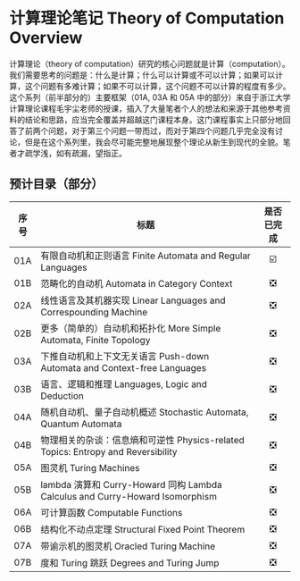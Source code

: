 # 计算理论笔记 Theory of Computation Overview

计算理论（theory of computation）研究的核心问题就是计算（computation）。我们需要思考的问题是：什么是计算；什么可以计算或不可以计算；如果可以计算，这个问题有多难计算；如果不可以计算，这个问题不可以计算的程度有多少。这个系列（前半部分的）主要框架（01A, 03A 和 05A 中的部分）来自于浙江大学计算理论课程毛宇尘老师的授课，插入了大量笔者个人的想法和来源于其他参考资料的结论和思路，应当完全覆盖并超越这门课程本身。这门课程事实上只部分地回答了前两个问题，对于第三个问题一带而过，而对于第四个问题几乎完全没有讨论，但是在这个系列里，我会尽可能完整地展现整个理论从新生到现代的全貌。笔者才疏学浅，如有疏漏，望指正。

## 预计目录（部分）

|序号 | <center>标题</center> | 是否已完成|
|:----:|----------------------------------------------------------|:----:|
| 01A | 有限自动机和正则语言 Finite Automata and Regular Languages | ☑️ |
| 01B | 范畴化的自动机 Automata in Category Context | ❎ |
| 02A | 线性语言及其机器实现 Linear Languages and Correspounding Machine | ❎ |
| 02B | 更多（简单的）自动机和拓扑化 More Simple Automata, Finite Topology | ❎ |
| 03A | 下推自动机和上下文无关语言 Push-down Automata and Context-free Languages | ❎ |
| 03B | 语言、逻辑和推理 Languages, Logic and Deduction | ❎ |
| 04A | 随机自动机、量子自动机概述 Stochastic Automata, Quantum Automata | ❎ |
| 04B | 物理相关的杂谈：信息熵和可逆性 Physics-related Topics: Entropy and Reversibility | ❎ |
| 05A | 图灵机 Turing Machines | ❎ | 
| 05B | lambda 演算和 Curry-Howard 同构 Lambda Calculus and Curry-Howard Isomorphism | ❎ |
| 06A | 可计算函数 Computable Functions | ❎ |
| 06B | 结构化不动点定理 Structural Fixed Point Theorem | ❎ |
| 07A | 带谕示机的图灵机 Oracled Turing Machine | ❎ |
| 07B | 度和 Turing 跳跃 Degrees and Turing Jump | ❎ |